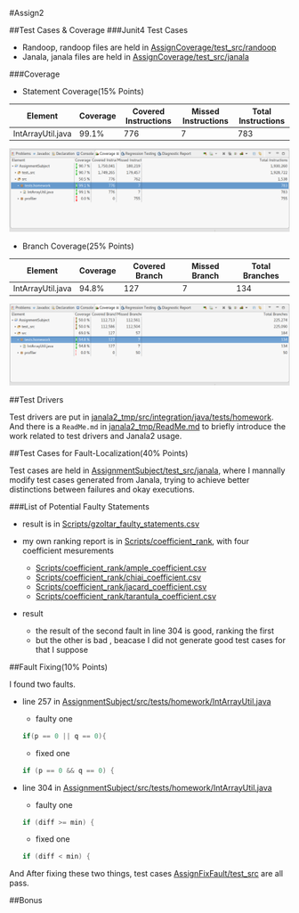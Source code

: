#Assign2

##Test Cases & Coverage
###Junit4 Test Cases

- Randoop, randoop files are held in [AssignCoverage/test_src/randoop](Assign2/AssignCoverage/test_src/randoop)
- Janala, janala files are held in [AssignCoverage/test_src/janala](Assign2/AssignCoverage/test_src/janala)

###Coverage
- Statement Coverage(15% Points)

Element | Coverage | Covered Instructions | Missed Instructions | Total Instructions
--- | --- | --- | --- | ---
IntArrayUtil.java | 99.1% | 776 | 7 | 783

![Statement Coverage](Pics/StatementCoverage.png)

- Branch Coverage(25% Points)

Element | Coverage | Covered Branch | Missed Branch | Total Branches
--- | --- | --- | --- | ---
IntArrayUtil.java | 94.8% | 127 | 7 | 134

![Branch Coverage](Pics/BranchCoverage.png)

##Test Drivers

Test drivers are put in [janala2_tmp/src/integration/java/tests/homework](janala2_tmp/src/integration/java/tests/homework). And there is a `ReadMe.md` in [janala2_tmp/ReadMe.md](janala2_tmp/ReadMe.md) to briefly introduce the work related to test drivers and Janala2 usage.

##Test Cases for Fault-Localization(40% Points)

Test cases are held in [AssignmentSubject/test_src/janala](AssignmentSubject/test_src/janala), where I mannally modify test cases generated from Janala, trying to achieve better distinctions between failures and okay executions.

###List of Potential Faulty Statements
- result is in [Scripts/gzoltar_faulty_statements.csv](Scripts/gzoltar_faulty_statements.csv)
- my own ranking report is in [Scripts/coefficient_rank](Scripts/coefficient_rank), with four coefficient mesurements
  - [Scripts/coefficient_rank/ample_coefficient.csv](Scripts/coefficient_rank/ample_coefficient.csv)
  - [Scripts/coefficient_rank/chiai_coefficient.csv](Scripts/coefficient_rank/chiai_coefficient.csv)
  - [Scripts/coefficient_rank/jacard_coefficient.csv](Scripts/coefficient_rank/jacard_coefficient.csv)
  - [Scripts/coefficient_rank/tarantula_coefficient.csv](Scripts/coefficient_rank/tarantula_coefficient.csv)

- result
  - the result of the second fault in line 304 is good, ranking the first
  - but the other is bad , beacase I did not generate good test cases for that I suppose

##Fault Fixing(10% Points)

I found two faults.

- line 257 in [AssignmentSubject/src/tests/homework/IntArrayUtil.java](AssignmentSubject/src/tests/homework/IntArrayUtil.java)

  - faulty one

  ```java
  if(p == 0 || q == 0){
  ```

  - fixed one

  ```java
  if (p == 0 && q == 0) {
  ```

- line 304 in [AssignmentSubject/src/tests/homework/IntArrayUtil.java](AssignmentSubject/src/tests/homework/IntArrayUtil.java)

  - faulty one

  ```java
  if (diff >= min) {
  ```

  - fixed one

  ```java
  if (diff < min) {
  ```

And After fixing these two things, test cases [AssignFixFault/test_src](AssignFixFault/test_src) are all pass.

##Bonus
